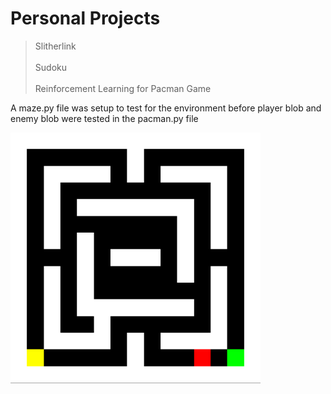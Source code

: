 # Personal Projects

> Slitherlink <br/><br/>
> Sudoku <br/><br/>
> Reinforcement Learning for Pacman Game

A maze.py file was setup to test for the environment before player blob and enemy blob were tested in the pacman.py file <br/>

<img src="/pacman/images/pacman.png" width="400" />
